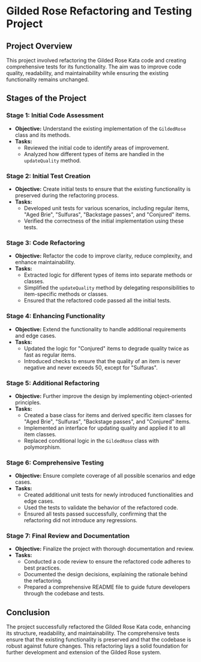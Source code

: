 # Gilded Rose Refactoring and Testing Project

## Project Overview

This project involved refactoring the Gilded Rose Kata code and creating comprehensive tests for its functionality. The aim was to improve code quality, readability, and maintainability while ensuring the existing functionality remains unchanged.

## Stages of the Project

### Stage 1: Initial Code Assessment

- **Objective:** Understand the existing implementation of the `GildedRose` class and its methods.
- **Tasks:**
  - Reviewed the initial code to identify areas of improvement.
  - Analyzed how different types of items are handled in the `updateQuality` method.

### Stage 2: Initial Test Creation

- **Objective:** Create initial tests to ensure that the existing functionality is preserved during the refactoring process.
- **Tasks:**
  - Developed unit tests for various scenarios, including regular items, "Aged Brie", "Sulfuras", "Backstage passes", and "Conjured" items.
  - Verified the correctness of the initial implementation using these tests.

### Stage 3: Code Refactoring

- **Objective:** Refactor the code to improve clarity, reduce complexity, and enhance maintainability.
- **Tasks:**
  - Extracted logic for different types of items into separate methods or classes.
  - Simplified the `updateQuality` method by delegating responsibilities to item-specific methods or classes.
  - Ensured that the refactored code passed all the initial tests.

### Stage 4: Enhancing Functionality

- **Objective:** Extend the functionality to handle additional requirements and edge cases.
- **Tasks:**
  - Updated the logic for "Conjured" items to degrade quality twice as fast as regular items.
  - Introduced checks to ensure that the quality of an item is never negative and never exceeds 50, except for "Sulfuras".

### Stage 5: Additional Refactoring

- **Objective:** Further improve the design by implementing object-oriented principles.
- **Tasks:**
  - Created a base class for items and derived specific item classes for "Aged Brie", "Sulfuras", "Backstage passes", and "Conjured" items.
  - Implemented an interface for updating quality and applied it to all item classes.
  - Replaced conditional logic in the `GildedRose` class with polymorphism.

### Stage 6: Comprehensive Testing

- **Objective:** Ensure complete coverage of all possible scenarios and edge cases.
- **Tasks:**
  - Created additional unit tests for newly introduced functionalities and edge cases.
  - Used the tests to validate the behavior of the refactored code.
  - Ensured all tests passed successfully, confirming that the refactoring did not introduce any regressions.

### Stage 7: Final Review and Documentation

- **Objective:** Finalize the project with thorough documentation and review.
- **Tasks:**
  - Conducted a code review to ensure the refactored code adheres to best practices.
  - Documented the design decisions, explaining the rationale behind the refactoring.
  - Prepared a comprehensive README file to guide future developers through the codebase and tests.

## Conclusion

The project successfully refactored the Gilded Rose Kata code, enhancing its structure, readability, and maintainability. The comprehensive tests ensure that the existing functionality is preserved and that the codebase is robust against future changes. This refactoring lays a solid foundation for further development and extension of the Gilded Rose system.
